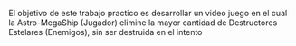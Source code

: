 El objetivo de este trabajo practico es desarrollar un video juego en el 
cual la Astro-MegaShip (Jugador) elimine la mayor cantidad de 
Destructores Estelares (Enemigos), sin ser destruida en el intento 